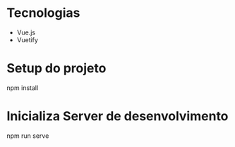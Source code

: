 # Tecnologias 

* Vue.js
* Vuetify

# Setup do projeto

   npm install


# Inicializa Server de desenvolvimento

   npm run serve


